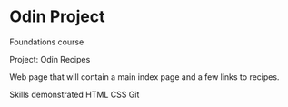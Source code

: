 # Odin Project

Foundations course

Project: Odin Recipes

Web page that will contain a main index page and a few links to recipes.

Skills demonstrated
HTML
CSS
Git
